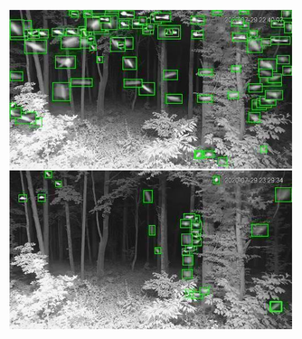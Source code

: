 ![20200729-223920-230925](in/20200729/20200729-223920-230925_0_.jpg)
![20200729-230930-233935](in/20200729/20200729-230930-233935_0_.jpg)
